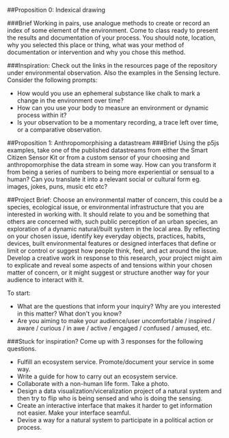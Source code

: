 ##Proposition 0: Indexical drawing

###Brief
Working in pairs, use analogue methods to create or record an index of some element of the environment. Come to class ready to present the results and documentation of your process. You should note, location, why you selected this place or thing, what was your method of documentation or intervention and why you chose this method.  

###Inspiration:
Check out the links in the resources page of the repository under environmental observation. Also the examples in the Sensing lecture.  
Consider the following prompts: 
* How would you use an ephemeral substance like chalk to mark a change in the environment over time?
* How can you use your body to measure an environment or dynamic process within it?
* Is your observation to be a momentary recording, a trace left over time, or a comparative observation.

##Proposition 1: Anthropomorphising a datastream
###Brief
Using the p5js examples, take one of the published datastreams from either the Smart Citizen Sensor Kit or from a custom sensor of your choosing and anthropomorphise the data stream in some way. How can you transform it from being a series of numbers to being more experiential or sensual to a human? Can you translate it into a relevant social or cultural form eg. images, jokes, puns, music etc etc?

##Project Brief: 
Choose an environmental matter of concern, this could be a species, ecological issue, or environmental infrastructure that you are interested in working with. It should relate to you and be something that others are concerned with, such public perception of an urban species, an exploration of a dynamic natural/built system in the local area. By reflecting on your chosen issue, identify key everyday objects, practices, habits, devices, built environmental features or designed interfaces that define or limit or control or suggest how people think, feel, and act around the issue. Develop a creative work in response to this research, your project might aim to explicate and reveal some aspects of and tensions within your chosen matter of concern, or it might suggest or structure another way for your audience to interact with it.

To start:
* What are the questions that inform your inquiry? Why are you interested in this matter? What don't you know?
* Are you aiming to make your audience/user uncomfortable / inspired / aware / curious / in awe / active / engaged / confused / amused, etc. 

###Stuck for inspiration? Come up with 3 responses for the following questions.
* Fulfill an ecosystem service. Promote/document your service in some way. 
* Write a guide for how to carry out an ecosystem service.
* Collaborate with a non-human life form. Take a photo. 
* Design a data visualization/viceralization project of a natural system and then try to flip who is being sensed and who is doing the sensing. 
* Create an interactive interface that makes it harder to get information not easier. Make your interface seamful.
* Devise a way for a natural system to participate in a political action or process.
